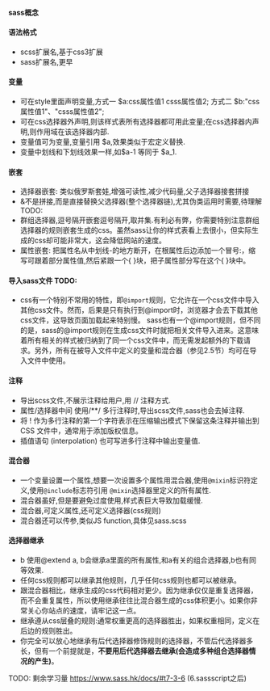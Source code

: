 #### sass概念
#### 语法格式
* scss扩展名,基于css3扩展
* sass扩展名,更早
  
#### 变量
* 可在style里面声明变量,方式一 $a:css属性值1 csss属性值2; 方式二 $b:"css属性值1"、"csss属性值2";
* 可在css选择器外声明,则该样式表所有选择器都可用此变量;在css选择器内声明,则作用域在该选择器内部.
* 变量值可为变量,变量引用 $a,效果类似于宏定义替换.
* 变量中划线和下划线效果一样,如$a-1 等同于 $a_1.
#### 嵌套
* 选择器嵌套: 类似俄罗斯套娃,增强可读性,减少代码量,父子选择器接套拼接
* &不是拼接,而是直接替换父选择器(整个选择器链),尤其伪类运用时需要,待理解 TODO:
* 群组选择器,逗号隔开嵌套逗号隔开,取并集.有利必有弊，你需要特别注意群组选择器的规则嵌套生成的css。虽然sass让你的样式表看上去很小，但实际生成的css却可能非常大，这会降低网站的速度。
* 属性嵌套: 把属性名从中划线-的地方断开，在根属性后边添加一个冒号:，缩写可跟着部分属性值,然后紧跟一个{ }块，把子属性部分写在这个{ }块中。
  
#### 导入sass文件 TODO:
* css有一个特别不常用的特性，即`@import`规则，它允许在一个css文件中导入其他css文件。然而，后果是只有执行到@import时，浏览器才会去下载其他css文件，这导致页面加载起来特别慢。
sass也有一个@import规则，但不同的是，sass的@import规则在生成css文件时就把相关文件导入进来。这意味着所有相关的样式被归纳到了同一个css文件中，而无需发起额外的下载请求。另外，所有在被导入文件中定义的变量和混合器（参见2.5节）均可在导入文件中使用。
#### 注释
* 导出scss文件,不展示注释给用户,用 // 注释方式. 
* 属性/选择器中间 使用/**/ 多行注释时,导出scss文件,sass也会去掉注释.
* 将 ! 作为多行注释的第一个字符表示在压缩输出模式下保留这条注释并输出到 CSS 文件中，通常用于添加版权信息。
* 插值语句 (interpolation) 也可写进多行注释中输出变量值.
  
#### 混合器
* 一个变量设置一个属性,想要一次设置多个属性用混合器,使用`@mixin`标识符定义,使用`@include`标志符引用 `@mixin`选择器里定义的所有属性.
* 混合器虽好,但是要避免过度使用,样式表巨大导致加载缓慢.
* 混合器,可定义属性,还可定义选择器(css规则)
* 混合器还可以传参,类似JS function,具体见sass.scss
  
#### 选择器继承
* b 使用@extend a, b会继承a里面的所有属性,和a有关的组合选择器,b也有同等效果.
* 任何css规则都可以继承其他规则，几乎任何css规则也都可以被继承。
* 跟混合器相比，继承生成的css代码相对更少。因为继承仅仅是重复选择器，而不会重复属性，所以使用继承往往比混合器生成的css体积更小。如果你非常关心你站点的速度，请牢记这一点。
* 继承遵从css层叠的规则:通常权重更高的选择器胜出，如果权重相同，定义在后边的规则胜出。
* 你完全可以放心地继承有后代选择器修饰规则的选择器，不管后代选择器多长，但有一个前提就是，**不要用后代选择器去继承(会造成多种组合选择器情况的产生)**。
  
TODO: 剩余学习量 https://www.sass.hk/docs/#t7-3-6 (6.sassscript之后)


